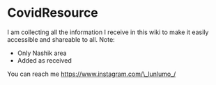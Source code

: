# CovidResource
 I am collecting all the information I receive in this wiki to make it easily accessible and shareable to all. 
 Note: 
 - Only Nashik area
 - Added as received

You can reach me https://www.instagram.com/\_lunlumo_/
